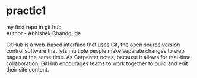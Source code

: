 # practic1
my first repo in git hub
<br>
Author - Abhishek Chandgude
<br>
<p>GitHub is a web-based interface that uses Git, the open source version control software that lets multiple people make separate changes to web pages at the same time. As Carpenter notes, because it allows for real-time collaboration, GitHub encourages teams to work together to build and edit their site content.</p>
